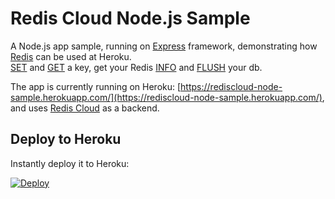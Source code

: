 # Redis Cloud Node.js Sample

A Node.js app sample, running on [Express](http://expressjs.com/) framework, demonstrating how [Redis](http://redis.io) can be used at Heroku.<br>
[SET](http://redis.io/commands/SET) and [GET](http://redis.io/commands/SET) a key, get your Redis [INFO](http://redis.io/commands/INFO) and [FLUSH](http://redis.io/commands/FLUSHDB) your db.

The app is currently running on Heroku: [https://rediscloud-node-sample.herokuapp.com/](https://rediscloud-node-sample.herokuapp.com/), and uses [Redis Cloud](https://addons.heroku.com/rediscloud) as a backend.

## Deploy to Heroku

Instantly deploy it to Heroku:

[![Deploy](https://www.herokucdn.com/deploy/button.png)](https://heroku.com/deploy?template=https://github.com/RedisLabs/rediscloud-node-sample)
